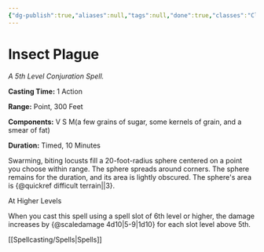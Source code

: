 ```yaml
---
{"dg-publish":true,"aliases":null,"tags":null,"done":true,"classes":"Cleric, Druid, Sorcerer,","spellLevel":5,"school":"Conjuration","source":"PHB","permalink":"/spells/insect-plague/","dgHomeLink":false,"dgPassFrontmatter":true}
---
```


# Insect Plague
*A 5th Level Conjuration Spell.*

**Casting Time:** 1 Action

**Range:** Point, 300 Feet

**Components:** V S M(a few grains of sugar, some kernels of grain, and a smear of fat)

**Duration:** Timed, 10 Minutes

Swarming, biting locusts fill a 20-foot-radius sphere centered on a point you choose within range. The sphere spreads around corners. The sphere remains for the duration, and its area is lightly obscured. The sphere's area is {@quickref difficult terrain||3}.

At Higher Levels

When you cast this spell using a spell slot of 6th level or higher, the damage increases by {@scaledamage 4d10|5-9|1d10} for each slot level above 5th.

[[Spellcasting/Spells|Spells]]